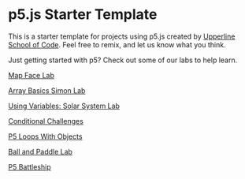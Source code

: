 # p5.js Starter Template


This is a starter template for projects using p5.js created by [Upperline School of Code](http://www.upperlinecode.com/). Feel free to remix, and let us know what you think.

Just getting started with p5?  Check out some of our labs to help learn.

[Map Face Lab](https://glitch.com/edit/#!/upperline-map-face-lab)

[Array Basics Simon Lab](https://glitch.com/edit/#!/upperline-p5-array-basics-simon-lab)

[Using Variables: Solar System Lab](https://glitch.com/edit/#!/upperline-p5-variables-solar-system-lab)

[Conditional Challenges](https://glitch.com/edit/#!/upperline-p5-conditional-challenges)

[P5 Loops With Objects](https://glitch.com/edit/#!/upperline-p5-loops-with-objects)

[Ball and Paddle Lab](https://glitch.com/edit/#!/upperline-ball-and-paddle)

[P5 Battleship](https://glitch.com/edit/#!/upperline-p5-battleship)


